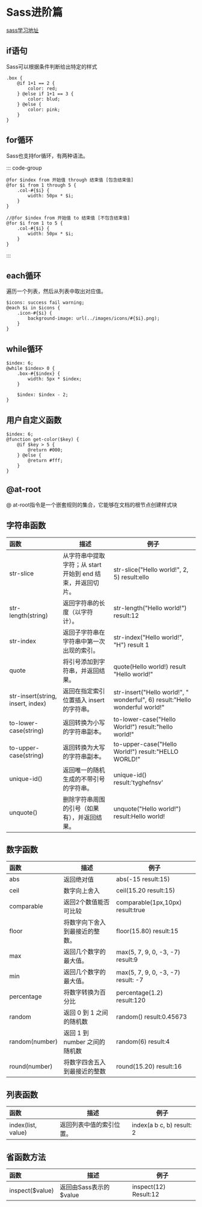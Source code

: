 # Sass进阶篇

[sass学习地址](https://www.w3school.com.cn/sass/sass_functions_string.asp)

## if语句

Sass可以根据条件判断给出特定的样式

```
.box {
	@if 1+1 == 2 {
		color: red;
	} @else if 1+1 == 3 {
		color: blud;
	} @else {
		color: pink;
	}
}
```

## for循环

Sass也支持for循环，有两种语法。

::: code-group

```less
@for $index from 开始值 through 结束值 [包含结束值]
@for $i from 1 through 5 {
	.col-#{$i} {
		width: 50px * $i;
	}
}
```

```less
//@for $index from 开始值 to 结束值 [不包含结束值]
@for $i from 1 to 5 {
	.col-#{$i} {
		width: 50px * $i;
	}
}
```

:::

## each循环

遍历一个列表，然后从列表中取出对应值。

```
$icons: success fail warning;
@each $i in $icons {
	.icon-#{$i} {
		background-image: url(../images/icons/#{$i}.png);
	}
}
```

## while循环

```
$index: 6;
@while $index> 0 {
    .box-#{$index} {
        width: 5px * $index;
    }

    $index: $index - 2;
}
```

## 用户自定义函数

```
$index: 6;
@function get-color($key) {
	@if $key > 5 {
		@return #000;
	} @else {
		@return #fff;
	}
}
```

## @at-root

@ at-root指令是一个嵌套规则的集合，它能够在文档的根节点创建样式块

## 字符串函数

| 函数 | 描述 | 例子 |
| :-- | --- | --- |
| str-slice | 从字符串中提取字符；从 start 开始到 end 结束，并返回切片。 | str-slice("Hello world!", 2, 5) result:ello |
| str-length(string) | 返回字符串的长度（以字符计）。 | str-length("Hello world!") result:12 |
| str-index | 返回子字符串在字符串中第一次出现的索引。 | str-index("Hello world!", "H") result 1 |
| quote | 将引号添加到字符串，并返回结果。 | quote(Hello world!) result "Hello world!" |
| str-insert(string, insert, index) | 返回在指定索引位置插入 insert 的字符串。 | str-insert("Hello world!", " wonderful", 6) result:"Hello wonderful world!" |
| to-lower-case(string) | 返回转换为小写的字符串副本。 | to-lower-case("Hello World!") result:"hello world!" |
| to-upper-case(string) | 返回转换为大写的字符串副本。 | to-upper-case("Hello World!") result:"HELLO WORLD!" |
| unique-id() | 返回唯一的随机生成的不带引号的字符串。 | unique-id() result:'tyghefnsv' |
| unquote() | 删除字符串周围的引号（如果有），并返回结果。 | unquote("Hello world!") result:Hello world! |

## 数字函数

| 函数 | 描述 | 例子 |
| :-- | --- | --- |
| abs | 返回绝对值 | abs(-15 result:15) |
| ceil | 数字向上舍入 | ceil(15.20 result:15) |
| comparable | 返回2个数值能否可比较 | comparable(1px,10px) result:true |
| floor | 将数字向下舍入到最接近的整数。 | floor(15.80) result:15 |
| max | 返回几个数字的最大值。 | max(5, 7, 9, 0, -3, -7) result:9 |
| min | 返回几个数字的最大值。 | max(5, 7, 9, 0, -3, -7) result: -7 |
| percentage | 将数字转换为百分比 | percentage(1.2) result:120 |
| random | 返回 0 到 1 之间的随机数 | random() result:0.45673 |
| random(number) | 返回 1 到 number 之间的随机数 | random(6) result:4 |
| round(number) | 将数字四舍五入到最接近的整数 | round(15.20) result:16 |

## 列表函数

| 函数               | 描述                     | 例子                      |
| :----------------- | ------------------------ | ------------------------- |
| index(list, value) | 返回列表中值的索引位置。 | index(a b c, b) result: 2 |

## 省函数方法

| 函数            | 描述                   | 例子                  |
| :-------------- | ---------------------- | --------------------- |
| inspect($value) | 返回由Sass表示的$value | inspect(12) Result:12 |
